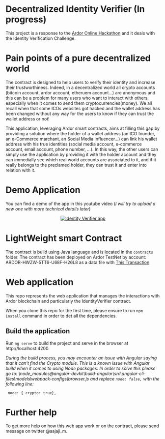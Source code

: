 # Decentralized Identity Verifier (In progress)

This project is a response to the [Ardor Online Hackathon](https://www.jelurida.com/ardor-hackathon-2018) and it deals with the Identity Verification Challenge.

# Pain points of a pure decentralized world
The contract is designed to help users to verify their identity and increase their trustworthiness.
Indeed, in a decentralized world all crypto accounts (bitcoin account, ardor account, etheruem account...) are anonymous and this can be a problem for many users who want to interact with others, especially when it comes to send them cryptocurrencies(money). We all recall when that some ICOs websites got hacked and the wallet address has been changed without any way for the users to know if they can trust the wallet address or not!

This application, leveraging Ardor smart contracts, aims at filling this gap by providing a solution where the holder of a wallet address (an ICO founder, an e-Commerce marchant, an Social Media influencer...) can link his wallet address with his true identities (social media account, e-commerce account, email account, phone number, ...). In this way, the other users can simply use the application by providing it with the holder account and they can immedially see which real world accounts are associated to it, and if it really belongs to the preclamed holder, they can trust it and enter into relation with it.

# Demo Application

You can find a demo of the app in this youtube video (*I will try to upload a new one with more technical details later*)

<div style="text-align:center">

[![Identity Verifier app](https://img.youtube.com/vi/86HYlgWk7aU/0.jpg)](https://www.youtube.com/watch?v=86HYlgWk7aU)

</div>

# LightWeight smart Contract

The contract is build using Java language and is located in the `contracts` folder.
The contract has been deployed on Ardor TestNet by account: ARDOR-HWZW-5TT6-U68F-H26L8 as a data file with [This Transaction](https://test.ardorportal.org/transactions/fullHash/8b06dcaa644a98ad9fedcda9e546c2ad5263acceeb3b42074d0feb9763bb9316/chain/2)

# Web application

This repo represents the web application that manages the interactions with Ardor blockchain and particularly the IdentityVerifier contract.

When you clone this repo for the first time, please ensure to run `npm install` command in order to det all the dependencies.

## Build the application

Run `ng serve` to build the project and serve in the browser at http://localhost:4200.

*During the build process, you may encounter an issue with Angular saying that it can't find the Crypto module. This is a known issue with Angular build when it comes to using Node packages. In order to solve this please go to:
<RepoFolder>\node_modules\@angular-devkit\build-angular\src\angular-cli-files\models\webpack-configs\browser.js
and replace `node: false,`  with the following line:*

` node: { crypto: true},`

# Further help

To get more help on how this web app work or on the contract, please send message on twitter @aajaji_m.
